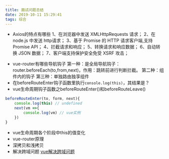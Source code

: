 ```yaml
---
title: 面试问题总结
date: 2019-10-11 15:29:41
tags: 综合
---
```


- Axios的特点有哪些
1、在浏览器中发送 XMLHttpRequests 请求；
2、在 node.js 中发送 http请求；
3、基于 Promise 的 HTTP 请求客户端,支持 Promise API；
4、拦截请求和响应；
5、转换请求和响应数据；
6、自动转换 JSON 数据；
7、客户端支持保护安全免受 XSRF 攻击；
<!-- more -->
- vue-router有哪些导航钩子
第一种：是全局导航钩子：router.beforeEach(to,from,next)，作用：跳转前进行判断拦截。
第二种：组件内的钩子
第三种：单独路由独享组件
- 在beforeRouteEnter钩子函数里执行`console.log(this)`，其结果是？
- vue生命周期钩子函数之beforeRouteEnter()和beforeRouteLeave()
```javascript
beforeRouteEnter(to, form, next){
	console.log(this) // undefined
	next(vm =>{
		console.log(vm) // vue实例
	})
}
```

- vue生命周期各个阶段中this的值变化
- vue-router原理
- 深拷贝和浅拷贝
- 解决跨域问题
[vue解决跨域问题](https://segmentfault.com/a/1190000014396546?utm_source=tag-newest)

